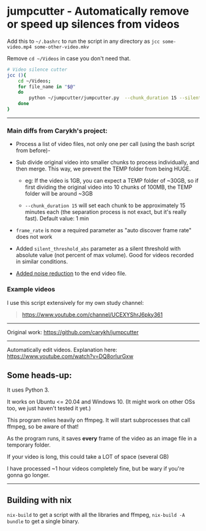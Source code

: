 # jumpcutter - Automatically remove or speed up silences from videos

Add this to `~/.bashrc` to run the script in any directory as `jcc some-video.mp4 some-other-video.mkv`

Remove `cd ~/Videos` in case you don't need that.

```bash
# Video silence cutter
jcc (){
    cd ~/Videos;
    for file_name in "$@"
    do
        python ~/jumpcutter/jumpcutter.py  --chunk_duration 15 --silent_speed 999999 --frame_margin 8 --frame_quality 3 --frame_rate 25 --sample_rate 32000 --silent_threshold 0.08 --input_file $file_name
    done
}
```

---

### Main diffs from Carykh's project:

* Process a list of video files, not only one per call (using the bash script from before)-

* Sub divide original video into smaller chunks to process individually, and then merge. This way, we prevent the TEMP folder from being HUGE.
  
  *  eg: If the video is 1GB, you can expect a TEMP folder of ~30GB, so if first dividing the original video into 10 chunks of 100MB, the TEMP folder will be around ~3GB
  
  *  `--chunk_duration 15` will set each chunk to be approximately 15 minutes each (the separation process is not exact, but it's really fast). Default value: 1 min

* `frame_rate` is now a required parameter as "auto discover frame rate" does not work

* Added `silent_threshold_abs` parameter as a silent threshold with absolute value (not percent of max volume). Good for videos recorded in similar conditions.

* [Added noise reduction](https://github.com/LecJackS/jumpcutter/commit/ff075e83085885b53a513c8d454f0d4c769547c5#diff-c7086a2be3661ab78f759ef1da70ed6394a89ec8883b54b704c5f72218b835e8R102
) to the end video file.


### Example videos

I use this script extensively for my own study channel:

> https://www.youtube.com/channel/UCEXYShrJ6pky361

---

Original work: https://github.com/carykh/jumpcutter

---

Automatically edit videos. Explanation here: https://www.youtube.com/watch?v=DQ8orIurGxw

## Some heads-up:

It uses Python 3.

It works on Ubuntu <= 20.04 and Windows 10. (It might work on other OSs too, we just haven't tested it yet.)

This program relies heavily on ffmpeg. It will start subprocesses that call ffmpeg, so be aware of that!

As the program runs, it saves **every** frame of the video as an image file in a temporary folder.

If your video is long, this could take a LOT of space (several GB)

I have processed ~1 hour videos completely fine, but be wary if you're gonna go longer.

---

## Building with nix
`nix-build` to get a script with all the libraries and ffmpeg, `nix-build -A bundle` to get a single binary.

